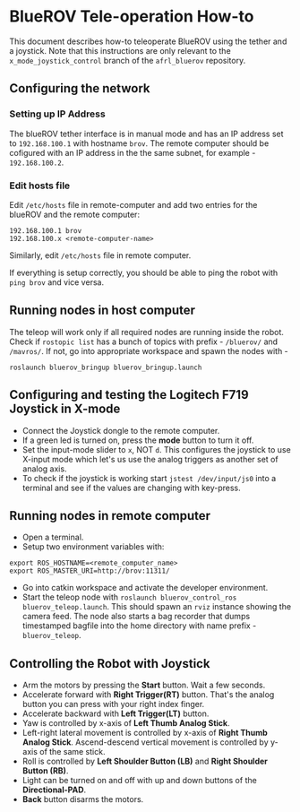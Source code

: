 # BlueROV Tele-operation How-to

This document describes how-to teleoperate BlueROV using the tether
and a joystick. Note that this instructions are only relevant to the
`x_mode_joystick_control` branch of the `afrl_bluerov` repository.


## Configuring the network

### Setting up IP Address

The blueROV tether interface is in manual mode and has an IP address
set to `192.168.100.1` with hostname `brov`. The remote computer should
be cofigured with an IP address in the the same subnet, for example -
`192.168.100.2`.

### Edit hosts file

Edit `/etc/hosts` file in remote-computer and add two entries for the
blueROV and the remote computer:

```
192.168.100.1 brov
192.168.100.x <remote-computer-name>
```

Similarly, edit `/etc/hosts` file in remote computer.

If everything is setup correctly, you should be able to ping the robot
with `ping brov` and vice versa.


## Running nodes in host computer

The teleop will work only if all required nodes are running inside the
robot. Check if `rostopic list` has a bunch of topics with prefix -
`/bluerov/` and `/mavros/`. If not, go into appropriate workspace and
spawn the nodes with -

```
roslaunch bluerov_bringup bluerov_bringup.launch
```


## Configuring and testing the Logitech F719 Joystick in X-mode

- Connect the Joystick dongle to the remote computer.
- If a green led is turned on, press the __mode__ button
  to turn it off.
- Set the input-mode slider to `x`, NOT `d`. This configures
  the joystick to use X-input mode which let's us use the analog
  triggers as another set of analog axis.
- To check if the joystick is working start `jstest /dev/input/js0`
  into a terminal and see if the values are changing with key-press.


## Running nodes in remote computer

- Open a terminal.
- Setup two environment variables with:

```
export ROS_HOSTNAME=<remote_computer_name>
export ROS_MASTER_URI=http://brov:11311/
```

- Go into catkin workspace and activate the developer environment.
- Start the teleop node with `roslaunch bluerov_control_ros bluerov_teleop.launch`. 
  This should spawn an `rviz` instance showing the camera feed.
  The node also starts a bag recorder that dumps timestamped bagfile
  into the home directory with name prefix - `bluerov_teleop`.


## Controlling the Robot with Joystick

- Arm the motors by pressing the __Start__ button. Wait a few seconds.
- Accelerate forward with __Right Trigger(RT)__ button. That's the
  analog button you can press with your right index finger.
- Accelerate backward with __Left Trigger(LT)__ button.
- Yaw is controlled by x-axis of __Left Thumb Analog Stick__.
- Left-right lateral movement is controlled by x-axis of
  __Right Thumb Analog Stick__. Ascend-descend vertical
  movement is controlled by y-axis of the same stick.
- Roll is controlled by __Left Shoulder Button (LB)__ and
  __Right Shoulder Button (RB)__.
- Light can be turned on and off with up and down buttons of
  the __Directional-PAD__.
- __Back__ button disarms the motors.


